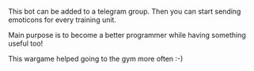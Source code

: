 
This bot can be added to a telegram group. Then you can 
start sending emoticons for every training unit. 

Main purpose is to become a better programmer while having 
something useful too! 

This wargame helped going to the gym more often :-)


